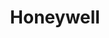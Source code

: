 ---
facebook: https://facebook.com/Honeywell
instagram: https://instagram.com/honeywell
linkedin: https://linkedin.com/company/honeywell
logohandle: honeywell
sort: honeywell
title: Honeywell
twitter: https://x.com/honeywell
website: https://www.honeywell.com/us/en
youtube: https://youtube.com/user/honeywell
---
